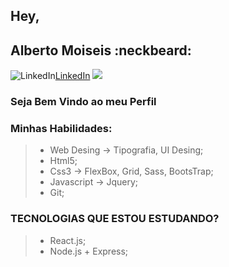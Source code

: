 
<!--
**albertomoiseisdev/albertomoiseisdev** is a ✨ _special_ ✨ repository because its `README.md` (this file) appears on your GitHub profile.

Here are some ideas to get you started:

### Hey,

- 🔭 I’m currently working on ...
- 🌱 I’m currently learning ...
- 👯 I’m looking to collaborate on ...
- 🤔 I’m looking for help with ...
- 💬 Ask me about ...
- 📫 How to reach me: ...
- 😄 Pronouns: ...
- ⚡ Fun fact: ...
-->
## Hey,

## Alberto Moiseis :neckbeard:

![LinkedIn](https://image.flaticon.com/icons/png/16/124/124011.png)[LinkedIn](https://www.linkedin.com/in/alberto-moiseis/) <img src="https://img.shields.io/static/v1?label=react&message=framework&color=blue&style=for-the-badge&logo=REACT"/> 


### Seja Bem Vindo ao meu Perfil

### Minhas Habilidades:

  >- Web Desing -> Tipografia, UI Desing;
  >- Html5;
  >- Css3 -> FlexBox, Grid, Sass, BootsTrap;
  >- Javascript -> Jquery;
  >- Git;


### TECNOLOGIAS QUE ESTOU ESTUDANDO?
 >- React.js;
 >- Node.js + Express;


